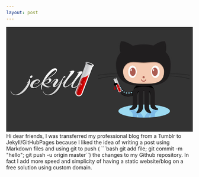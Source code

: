 ```yaml
---
layout: post
---
```

<img src="/images/fulls/jekyll.jpg" class="fit image"> Hi dear friends, I was transferred my professional blog from a Tumblr to Jekyll/GitHubPages because I liked the idea of writing a post using Markdown files and using git to push ( ```bash git add file; git commit -m "hello"; git push -u origin master``) the changes to my Github repository. In fact I add more speed and simplicity of having a static website/blog on a free solution using custom domain. 